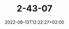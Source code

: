 ---
title: "2-43-07"
date: 2022-08-13T12:22:27+02:00
draft: false
featured_image: "2-43-07.jpg"
tags: []
categories: Auf der Oder
weight: 21
---